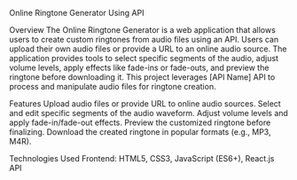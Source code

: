 
Online Ringtone Generator Using API


Overview
The Online Ringtone Generator is a web application that allows users to create custom ringtones from audio files using an API. Users can upload their own audio files or provide a URL to an online audio source. The application provides tools to select specific segments of the audio, adjust volume levels, apply effects like fade-ins or fade-outs, and preview the ringtone before downloading it. This project leverages [API Name] API to process and manipulate audio files for ringtone creation.

Features
Upload audio files or provide URL to online audio sources.
Select and edit specific segments of the audio waveform.
Adjust volume levels and apply fade-in/fade-out effects.
Preview the customized ringtone before finalizing.
Download the created ringtone in popular formats (e.g., MP3, M4R).

Technologies Used
Frontend: HTML5, CSS3, JavaScript (ES6+), React.js
API

